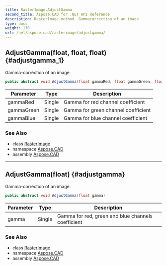 ```yaml
---
title: RasterImage.AdjustGamma
second_title: Aspose.CAD for .NET API Reference
description: RasterImage method. Gammacorrection of an image
type: docs
weight: 170
url: /net/aspose.cad/rasterimage/adjustgamma/
---
```

## AdjustGamma(float, float, float) {#adjustgamma_1}

Gamma-correction of an image.

```csharp
public abstract void AdjustGamma(float gammaRed, float gammaGreen, float gammaBlue)
```

| Parameter | Type | Description |
| --- | --- | --- |
| gammaRed | Single | Gamma for red channel coefficient |
| gammaGreen | Single | Gamma for green channel coefficient |
| gammaBlue | Single | Gamma for blue channel coefficient |

### See Also

* class [RasterImage](../)
* namespace [Aspose.CAD](../../rasterimage/)
* assembly [Aspose.CAD](../../../)

---

## AdjustGamma(float) {#adjustgamma}

Gamma-correction of an image.

```csharp
public abstract void AdjustGamma(float gamma)
```

| Parameter | Type | Description |
| --- | --- | --- |
| gamma | Single | Gamma for red, green and blue channels coefficient |

### See Also

* class [RasterImage](../)
* namespace [Aspose.CAD](../../rasterimage/)
* assembly [Aspose.CAD](../../../)


